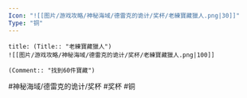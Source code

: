 ```yaml
---
Icon: "![[图片/游戏攻略/神秘海域/德雷克的诡计/奖杯/老練寶藏獵人.png|30]]"
Type: "铜"
---
```

```ad-common-bronze-trophy
title: (Title:: "老練寶藏獵人")
![[图片/游戏攻略/神秘海域/德雷克的诡计/奖杯/老練寶藏獵人.png|100]]

(Comment:: "找到60件寶藏")
```

#神秘海域/德雷克的诡计/奖杯 #奖杯 #铜
